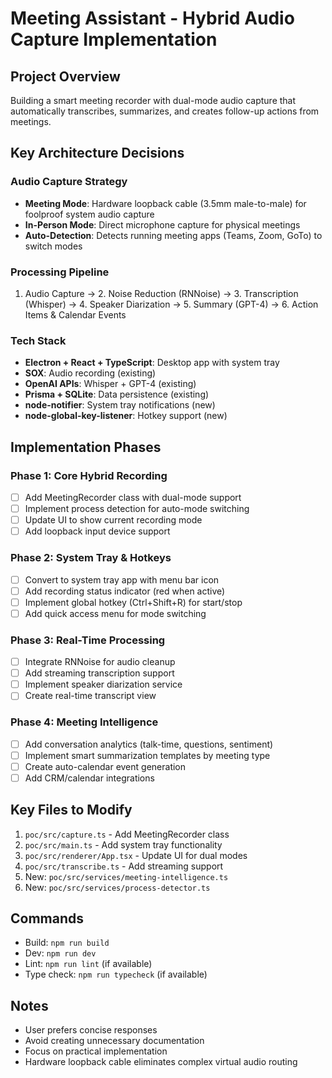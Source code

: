 # Meeting Assistant - Hybrid Audio Capture Implementation

## Project Overview
Building a smart meeting recorder with dual-mode audio capture that automatically transcribes, summarizes, and creates follow-up actions from meetings.

## Key Architecture Decisions

### Audio Capture Strategy
- **Meeting Mode**: Hardware loopback cable (3.5mm male-to-male) for foolproof system audio capture
- **In-Person Mode**: Direct microphone capture for physical meetings
- **Auto-Detection**: Detects running meeting apps (Teams, Zoom, GoTo) to switch modes

### Processing Pipeline
1. Audio Capture → 2. Noise Reduction (RNNoise) → 3. Transcription (Whisper) → 4. Speaker Diarization → 5. Summary (GPT-4) → 6. Action Items & Calendar Events

### Tech Stack
- **Electron + React + TypeScript**: Desktop app with system tray
- **SOX**: Audio recording (existing)
- **OpenAI APIs**: Whisper + GPT-4 (existing)
- **Prisma + SQLite**: Data persistence (existing)
- **node-notifier**: System tray notifications (new)
- **node-global-key-listener**: Hotkey support (new)

## Implementation Phases

### Phase 1: Core Hybrid Recording
- [ ] Add MeetingRecorder class with dual-mode support
- [ ] Implement process detection for auto-mode switching
- [ ] Update UI to show current recording mode
- [ ] Add loopback input device support

### Phase 2: System Tray & Hotkeys
- [ ] Convert to system tray app with menu bar icon
- [ ] Add recording status indicator (red when active)
- [ ] Implement global hotkey (Ctrl+Shift+R) for start/stop
- [ ] Add quick access menu for mode switching

### Phase 3: Real-Time Processing
- [ ] Integrate RNNoise for audio cleanup
- [ ] Add streaming transcription support
- [ ] Implement speaker diarization service
- [ ] Create real-time transcript view

### Phase 4: Meeting Intelligence
- [ ] Add conversation analytics (talk-time, questions, sentiment)
- [ ] Implement smart summarization templates by meeting type
- [ ] Create auto-calendar event generation
- [ ] Add CRM/calendar integrations

## Key Files to Modify

1. `poc/src/capture.ts` - Add MeetingRecorder class
2. `poc/src/main.ts` - Add system tray functionality
3. `poc/src/renderer/App.tsx` - Update UI for dual modes
4. `poc/src/transcribe.ts` - Add streaming support
5. New: `poc/src/services/meeting-intelligence.ts`
6. New: `poc/src/services/process-detector.ts`

## Commands
- Build: `npm run build`
- Dev: `npm run dev`
- Lint: `npm run lint` (if available)
- Type check: `npm run typecheck` (if available)

## Notes
- User prefers concise responses
- Avoid creating unnecessary documentation
- Focus on practical implementation
- Hardware loopback cable eliminates complex virtual audio routing